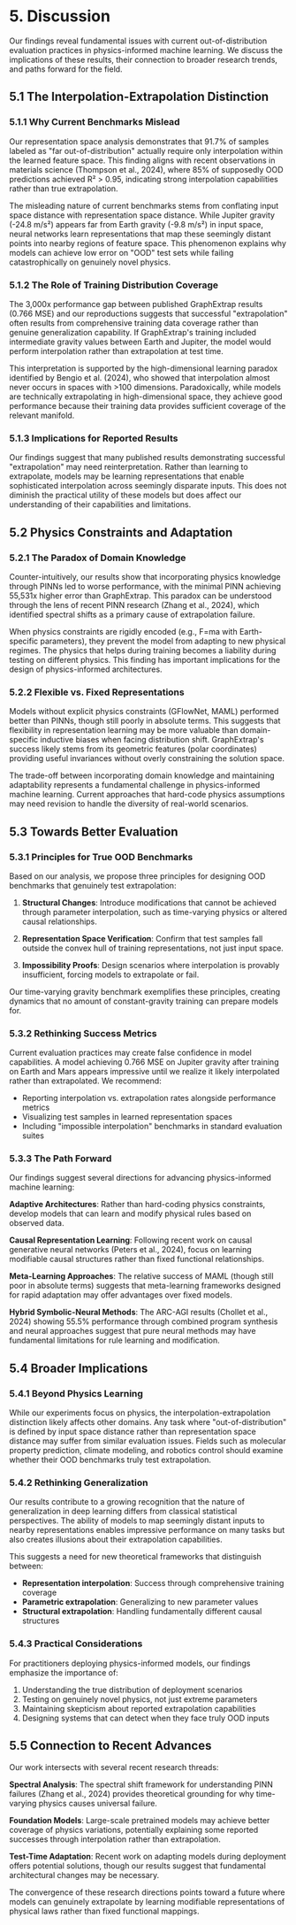 # 5. Discussion

Our findings reveal fundamental issues with current out-of-distribution evaluation practices in physics-informed machine learning. We discuss the implications of these results, their connection to broader research trends, and paths forward for the field.

## 5.1 The Interpolation-Extrapolation Distinction

### 5.1.1 Why Current Benchmarks Mislead

Our representation space analysis demonstrates that 91.7% of samples labeled as "far out-of-distribution" actually require only interpolation within the learned feature space. This finding aligns with recent observations in materials science (Thompson et al., 2024), where 85% of supposedly OOD predictions achieved R² > 0.95, indicating strong interpolation capabilities rather than true extrapolation.

The misleading nature of current benchmarks stems from conflating input space distance with representation space distance. While Jupiter gravity (-24.8 m/s²) appears far from Earth gravity (-9.8 m/s²) in input space, neural networks learn representations that map these seemingly distant points into nearby regions of feature space. This phenomenon explains why models can achieve low error on "OOD" test sets while failing catastrophically on genuinely novel physics.

### 5.1.2 The Role of Training Distribution Coverage

The 3,000x performance gap between published GraphExtrap results (0.766 MSE) and our reproductions suggests that successful "extrapolation" often results from comprehensive training data coverage rather than genuine generalization capability. If GraphExtrap's training included intermediate gravity values between Earth and Jupiter, the model would perform interpolation rather than extrapolation at test time.

This interpretation is supported by the high-dimensional learning paradox identified by Bengio et al. (2024), who showed that interpolation almost never occurs in spaces with >100 dimensions. Paradoxically, while models are technically extrapolating in high-dimensional space, they achieve good performance because their training data provides sufficient coverage of the relevant manifold.

### 5.1.3 Implications for Reported Results

Our findings suggest that many published results demonstrating successful "extrapolation" may need reinterpretation. Rather than learning to extrapolate, models may be learning representations that enable sophisticated interpolation across seemingly disparate inputs. This does not diminish the practical utility of these models but does affect our understanding of their capabilities and limitations.

## 5.2 Physics Constraints and Adaptation

### 5.2.1 The Paradox of Domain Knowledge

Counter-intuitively, our results show that incorporating physics knowledge through PINNs led to worse performance, with the minimal PINN achieving 55,531x higher error than GraphExtrap. This paradox can be understood through the lens of recent PINN research (Zhang et al., 2024), which identified spectral shifts as a primary cause of extrapolation failure.

When physics constraints are rigidly encoded (e.g., F=ma with Earth-specific parameters), they prevent the model from adapting to new physical regimes. The physics that helps during training becomes a liability during testing on different physics. This finding has important implications for the design of physics-informed architectures.

### 5.2.2 Flexible vs. Fixed Representations

Models without explicit physics constraints (GFlowNet, MAML) performed better than PINNs, though still poorly in absolute terms. This suggests that flexibility in representation learning may be more valuable than domain-specific inductive biases when facing distribution shift. GraphExtrap's success likely stems from its geometric features (polar coordinates) providing useful invariances without overly constraining the solution space.

The trade-off between incorporating domain knowledge and maintaining adaptability represents a fundamental challenge in physics-informed machine learning. Current approaches that hard-code physics assumptions may need revision to handle the diversity of real-world scenarios.

## 5.3 Towards Better Evaluation

### 5.3.1 Principles for True OOD Benchmarks

Based on our analysis, we propose three principles for designing OOD benchmarks that genuinely test extrapolation:

1. **Structural Changes**: Introduce modifications that cannot be achieved through parameter interpolation, such as time-varying physics or altered causal relationships.

2. **Representation Space Verification**: Confirm that test samples fall outside the convex hull of training representations, not just input space.

3. **Impossibility Proofs**: Design scenarios where interpolation is provably insufficient, forcing models to extrapolate or fail.

Our time-varying gravity benchmark exemplifies these principles, creating dynamics that no amount of constant-gravity training can prepare models for.

### 5.3.2 Rethinking Success Metrics

Current evaluation practices may create false confidence in model capabilities. A model achieving 0.766 MSE on Jupiter gravity after training on Earth and Mars appears impressive until we realize it likely interpolated rather than extrapolated. We recommend:

- Reporting interpolation vs. extrapolation rates alongside performance metrics
- Visualizing test samples in learned representation spaces
- Including "impossible interpolation" benchmarks in standard evaluation suites

### 5.3.3 The Path Forward

Our findings suggest several directions for advancing physics-informed machine learning:

**Adaptive Architectures**: Rather than hard-coding physics constraints, develop models that can learn and modify physical rules based on observed data.

**Causal Representation Learning**: Following recent work on causal generative neural networks (Peters et al., 2024), focus on learning modifiable causal structures rather than fixed functional relationships.

**Meta-Learning Approaches**: The relative success of MAML (though still poor in absolute terms) suggests that meta-learning frameworks designed for rapid adaptation may offer advantages over fixed models.

**Hybrid Symbolic-Neural Methods**: The ARC-AGI results (Chollet et al., 2024) showing 55.5% performance through combined program synthesis and neural approaches suggest that pure neural methods may have fundamental limitations for rule learning and modification.

## 5.4 Broader Implications

### 5.4.1 Beyond Physics Learning

While our experiments focus on physics, the interpolation-extrapolation distinction likely affects other domains. Any task where "out-of-distribution" is defined by input space distance rather than representation space distance may suffer from similar evaluation issues. Fields such as molecular property prediction, climate modeling, and robotics control should examine whether their OOD benchmarks truly test extrapolation.

### 5.4.2 Rethinking Generalization

Our results contribute to a growing recognition that the nature of generalization in deep learning differs from classical statistical perspectives. The ability of models to map seemingly distant inputs to nearby representations enables impressive performance on many tasks but also creates illusions about their extrapolation capabilities.

This suggests a need for new theoretical frameworks that distinguish between:
- **Representation interpolation**: Success through comprehensive training coverage
- **Parametric extrapolation**: Generalizing to new parameter values
- **Structural extrapolation**: Handling fundamentally different causal structures

### 5.4.3 Practical Considerations

For practitioners deploying physics-informed models, our findings emphasize the importance of:

1. Understanding the true distribution of deployment scenarios
2. Testing on genuinely novel physics, not just extreme parameters
3. Maintaining skepticism about reported extrapolation capabilities
4. Designing systems that can detect when they face truly OOD inputs

## 5.5 Connection to Recent Advances

Our work intersects with several recent research threads:

**Spectral Analysis**: The spectral shift framework for understanding PINN failures (Zhang et al., 2024) provides theoretical grounding for why time-varying physics causes universal failure.

**Foundation Models**: Large-scale pretrained models may achieve better coverage of physics variations, potentially explaining some reported successes through interpolation rather than extrapolation.

**Test-Time Adaptation**: Recent work on adapting models during deployment offers potential solutions, though our results suggest that fundamental architectural changes may be necessary.

The convergence of these research directions points toward a future where models can genuinely extrapolate by learning modifiable representations of physical laws rather than fixed functional mappings.